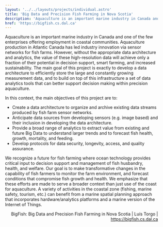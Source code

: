 ```yaml
---
layout: '../../layouts/projects/individual.astro'
title: 'Big Data and Precision Fish Farming in Nova Scotia'
description: 'Aquaculture is an important marine industry in Canada and one of the few enterprises offering employment in coastal communities. Aquaculture production in Atlantic Canada has led industry innovation via sensor networks for fish farms. However, without the appropriate data architecture and analytics, the value of these high-resolution data will achieve only a fraction of their potential in decision support, smart farming, and increased sustainability. The main goal of this project is exactly to develop a data architecture to efficiently store the large and constantly growing measurement data, and to build on top of this infrastructure a set of data analytics tools that can better support decision making within precision aquaculture.'
href: 'https://bigfish.cs.dal.ca'
---
```


Aquaculture is an important marine industry in Canada and one of the few enterprises offering employment in coastal communities. Aquaculture production in Atlantic Canada has led industry innovation via sensor networks for fish farms. However, without the appropriate data architecture and analytics, the value of these high-resolution data will achieve only a fraction of their potential in decision support, smart farming, and increased sustainability. The main goal of this project is exactly to develop a data architecture to efficiently store the large and constantly growing measurement data, and to build on top of this infrastructure a set of data analytics tools that can better support decision making within precision aquaculture.

In this context, the main objectives of this project are to:

* Create a data architecture to organize and archive existing data streams produced by fish farm sensor networks.
* Anticipate data sources from developing sensors (e.g. image based) and their inclusion in developing the data architecture.
* Provide a broad range of analytics to extract value from existing and future Big Data to understand larger trends and to forecast fish health, growth, mortality, and feeding.
* Develop protocols for data security, longevity, access, and quality assurance.

We recognize a future for fish farming where ocean technology provides critical input to decision support and management of fish husbandry, health, and welfare. Our goal is to make transformative changes in the capability of fish farmers to monitor the farm environment, and forecast conditions that compromise fish growth and health. We emphasize that these efforts are made to serve a broader context than just use of the coast for aquaculture. A variety of activities in the coastal zone (fishing, marine safety, tourism, etc.) can benefit from a marine spatial planning approach that incorporates hardware/analytics platforms and a marine version of the Internet of Things.

<p style="text-align: right; font-size: var(--footnote-font-size);">BigFish: Big Data and Precision Fish Farming in Nova Scotia | Luís Torgo | <a href="https://bigfish.cs.dal.ca">https://bigfish.cs.dal.ca</a></p>